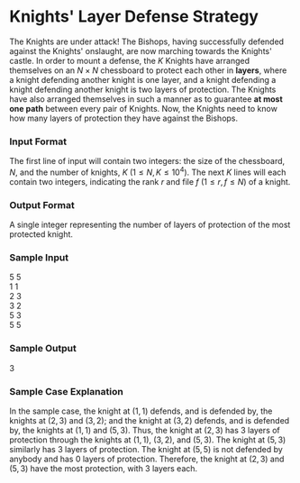 # Knights' Layer Defense Strategy

The Knights are under attack! The Bishops, having successfully defended against the Knights' onslaught, are now marching towards the Knights' castle. In order to mount a defense, the $K$ Knights have arranged themselves on an $N \times N$ chessboard to protect each other in **layers**, where a knight defending another knight is one layer, and a knight defending a knight defending another knight is two layers of protection. The Knights have also arranged themselves in such a manner as to guarantee **at most one path** between every pair of Knights.  Now, the Knights need to know how many layers of protection they have against the Bishops.

### Input Format

The first line of input will contain two integers: the size of the chessboard, $N$, and the number of knights, $K$ $\left(1 \leq N, K \leq 10^4 \right)$. The next $K$ lines will each contain two integers, indicating the rank $r$ and file $f$ $\left(1 \leq r, f \leq N \right)$ of a knight.

### Output Format

A single integer representing the number of layers of protection of the most protected knight.

### Sample Input

$5$ $5$  
$1$ $1$  
$2$ $3$  
$3$ $2$  
$5$ $3$  
$5$ $5$

### Sample Output

$3$

### Sample Case Explanation

In the sample case, the knight at $\left(1, 1 \right)$ defends, and is defended by, the knights at $\left(2, 3 \right)$ and $\left(3, 2 \right)$; and the knight at $\left(3, 2 \right)$ defends, and is defended by, the knights at $\left(1, 1 \right)$ and $\left(5, 3 \right)$. Thus, the knight at $\left(2, 3 \right)$ has 3 layers of protection through the knights at $\left(1, 1 \right)$, $\left(3, 2 \right)$, and $\left(5, 3 \right)$. The knight at $\left(5, 3 \right)$ similarly has 3 layers of protection. The knight at $\left(5, 5 \right)$ is not defended by anybody and has 0 layers of protection. Therefore, the knight at $\left(2, 3 \right)$ and $\left(5, 3 \right)$ have the most protection, with 3 layers each.
